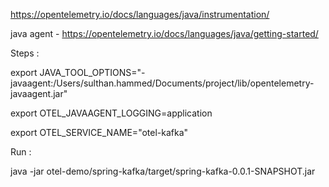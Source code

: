 https://opentelemetry.io/docs/languages/java/instrumentation/

java agent - https://opentelemetry.io/docs/languages/java/getting-started/


Steps : 

export JAVA_TOOL_OPTIONS="-javaagent:/Users/sulthan.hammed/Documents/project/lib/opentelemetry-javaagent.jar"

export OTEL_JAVAAGENT_LOGGING=application

export OTEL_SERVICE_NAME="otel-kafka"

Run : 

 java -jar otel-demo/spring-kafka/target/spring-kafka-0.0.1-SNAPSHOT.jar 
